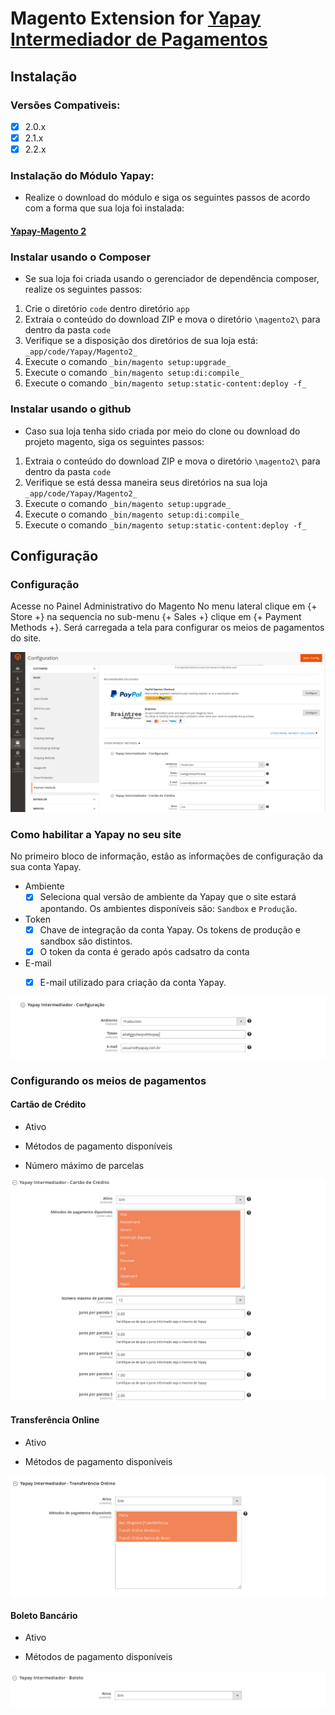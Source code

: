 # Magento Extension for [Yapay Intermediador de Pagamentos](https://www.yapay.com.br/) 

## Instalação

### Versões Compativeis:

- [x] 2.0.x
- [x] 2.1.x
- [x] 2.2.x

### Instalação do Módulo Yapay:

- Realize o download do módulo e siga os seguintes passos de acordo com a forma que sua loja foi instalada:

#### [Yapay-Magento 2](https://github.com/YapayPagamentos/yapay-magento2.git)


### Instalar usando o Composer
-  Se sua loja foi criada usando o gerenciador de dependência composer, realize os seguintes passos:

1. Crie o diretório ```code``` dentro diretório ```app```
2. Extraia o conteúdo do download ZIP e mova o diretório ```\magento2\``` para dentro da pasta ```code```
3. Verifique se a disposição dos diretórios de sua loja está: ```_app/code/Yapay/Magento2_```
4. Execute o comando ```_bin/magento setup:upgrade_```
5. Execute o comando ```_bin/magento setup:di:compile_```
6. Execute o comando ```_bin/magento setup:static-content:deploy -f_```


### Instalar usando o github
- Caso sua loja tenha sido criada por meio do clone ou download do projeto magento, siga os seguintes passos:

1. Extraia o conteúdo do download ZIP e mova o diretório ```\magento2\``` para dentro da pasta ```code```
2. Verifique se está dessa maneira seus diretórios na sua loja ```_app/code/Yapay/Magento2_```
3. Execute o comando ```_bin/magento setup:upgrade_```
4. Execute o comando ```_bin/magento setup:di:compile_```
5. Execute o comando ```_bin/magento setup:static-content:deploy -f_```


## Configuração

### Configuração

Acesse no Painel Administrativo do Magento No menu lateral clique em  {+ Store +} na sequencia no sub-menu {+ Sales +} clique em {+ Payment Methods +}. Será carregada a tela para configurar os meios de pagamentos do site. 

![FOTO 1](img/yapay_dashboard_magento.png)


### Como habilitar a Yapay no seu site

No primeiro bloco de informação, estão as informações de configuração da sua conta Yapay. 

- Ambiente
	- [x] Seleciona qual versão de ambiente da Yapay que o site estará apontando. Os ambientes disponíveis são: ```Sandbox``` e ```Produção```.
	
- Token
	- [x] Chave de integração da conta Yapay. Os tokens de produção e sandbox são distintos.
	- [x] O token da conta é gerado após cadsatro da conta

- E-mail
	- [x] E-mail utilizado para criação da conta Yapay. 	

	
![FOTO 2](img/yapay_config.png)

### Configurando os meios de pagamentos

#### Cartão de Crédito

- Ativo

- Métodos de pagamento disponíveis

- Número máximo de parcelas

![FOTO 3](img/yapay_ccred.png)

#### Transferência Online

- Ativo

- Métodos de pagamento disponíveis

![FOTO 4](img/yapay_tef.png)

#### Boleto Bancário

- Ativo

- Métodos de pagamento disponíveis

![FOTO 5](img/yapay_bol.png)


